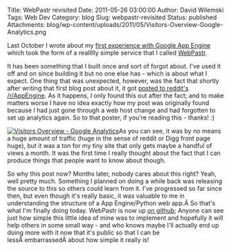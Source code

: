 Title: WebPastr revisited
Date: 2011-05-26 03:00:00
Author: David Wilemski
Tags: Web Dev
Category: blog
Slug: webpastr-revisited
Status: published
Attachments: blog/wp-content/uploads/2011/05/Visitors-Overview-Google-Analytics.png

Last October I wrote about my [first experience with Google App
Engine](http://oromis.davidwilemski.com/blog/85/building-a-quick-and-dirty-web-service-on-google-app-engine-webpastr/)
which took the form of a reallllly simple service that I called
[WebPastr](http://webpastr.appspot.com).

It has been something that I built once and sort of forgot about. I've
used it off and on since building it but no one else has - which is
about what I expect. One thing that was unexpected, however, was the
fact that shortly after writing that first blog post about it, it got
[posted to reddit's
/r/AppEngine](http://www.reddit.com/r/AppEngine/comments/drlmx/building_a_quick_and_dirty_web_service_on_google/).
As it happens, I only found this out after the fact; and to make matters
worse I have no idea exactly how my post was originally found because I
had just gone through a web host change and had forgotten to set up
analytics again. So to that poster, if you're reading this - thanks\!
:)

[![](http://oromis.davidwilemski.com/blog/wp-content/uploads/2011/05/Visitors-Overview-Google-Analytics.png
"Visitors Overview - Google Analytics")](http://oromis.davidwilemski.com/blog/191/webpastr-revisited/visitors-overview-google-analytics/)As
you can see, it was by no means a huge amount of traffic (huge in the
sense of reddit or Digg front page huge), but it was a ton for my tiny
site that only gets maybe a handful of views a month. It was the first
time I really thought about the fact that I can produce things that
people want to know about though.

So why this post now? Months later, nobody cares about this right? Yeah,
well pretty much. Something I planned on doing a while back was
releasing the source to this so others could learn from it. I've
progressed so far since then, but even though it's really basic, it was
valuable to me in understanding the structure of a App Engine/Python web
app.Â So that's what I'm finally doing today. WebPastr is now up [on
github](http://github.com/davidwilemski/webpastr); Anyone can see just
how simple this little idea of mine was to implement and hopefully it
will help others in some small way - and who knows maybe I'll actually
end up doing more with it now that it's public so that I can be
lessÂ embarrassedÂ about how simple it really is\!
